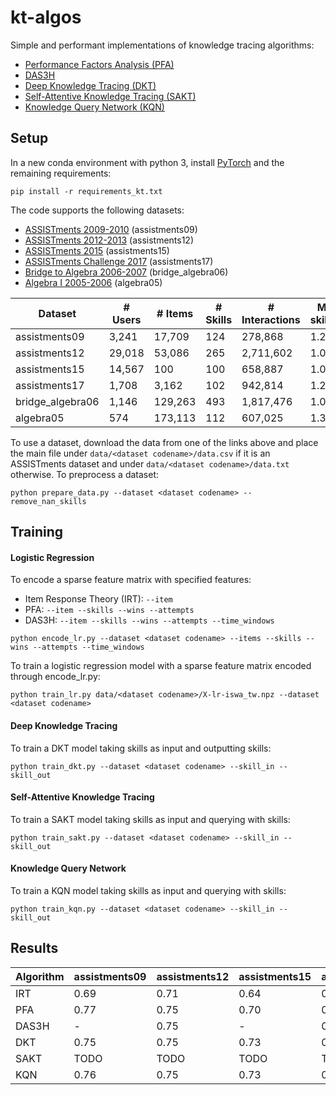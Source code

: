 # kt-algos

Simple and performant implementations of knowledge tracing algorithms:
- [Performance Factors Analysis (PFA)](http://pact.cs.cmu.edu/koedinger/pubs/AIED%202009%20final%20Pavlik%20Cen%20Keodinger%20corrected.pdf)
- [DAS3H](https://arxiv.org/pdf/1905.06873.pdf)
- [Deep Knowledge Tracing (DKT)](https://stanford.edu/~cpiech/bio/papers/deepKnowledgeTracing.pdf)
- [Self-Attentive Knowledge Tracing (SAKT)](https://arxiv.org/pdf/1907.06837.pdf)
- [Knowledge Query Network (KQN)](https://arxiv.org/pdf/1908.02146.pdf)

## Setup

In a new conda environment with python 3, install [PyTorch](https://pytorch.org) and the remaining requirements:

```
pip install -r requirements_kt.txt
```

The code supports the following datasets:
- [ASSISTments 2009-2010](https://sites.google.com/site/assistmentsdata/home/assistment-2009-2010-data/skill-builder-data-2009-2010) (assistments09)
- [ASSISTments 2012-2013](https://sites.google.com/site/assistmentsdata/home/2012-13-school-data-with-affect) (assistments12)
- [ASSISTments 2015](https://sites.google.com/site/assistmentsdata/home/2015-assistments-skill-builder-data) (assistments15)
- [ASSISTments Challenge 2017](https://sites.google.com/view/assistmentsdatamining) (assistments17)
- [Bridge to Algebra 2006-2007](https://pslcdatashop.web.cmu.edu/KDDCup/downloads.jsp) (bridge_algebra06)
- [Algebra I 2005-2006](https://pslcdatashop.web.cmu.edu/KDDCup/downloads.jsp) (algebra05)

| Dataset          | # Users  | # Items | # Skills | # Interactions | Mean # skills/item | Timestamps | Median length |
| ---------------- | -------- | ------- | -------- | -------------- | ------------------ | ---------- | ------------- |
| assistments09    | 3,241    | 17,709  | 124      | 278,868        | 1.20               | No         | 35            |
| assistments12    | 29,018   | 53,086  | 265      | 2,711,602      | 1.00               | Yes        | 49            |
| assistments15    | 14,567   | 100     | 100      | 658,887        | 1.00               | No         | 20            |
| assistments17    | 1,708    | 3,162   | 102      | 942,814        | 1.23               | Yes        | 441           |
| bridge_algebra06 | 1,146    | 129,263 | 493      | 1,817,476      | 1.01               | Yes        | 1,362         |
| algebra05        | 574      | 173,113 | 112      | 607,025        | 1.36               | Yes        | 574           |

To use a dataset, download the data from one of the links above and place the main file under `data/<dataset codename>/data.csv` if it is an ASSISTments dataset and under `data/<dataset codename>/data.txt` otherwise. To preprocess a dataset:

```
python prepare_data.py --dataset <dataset codename> --remove_nan_skills
```

## Training

#### Logistic Regression

To encode a sparse feature matrix with specified features:
- Item Response Theory (IRT): `--item` 
- PFA: `--item --skills --wins --attempts` 
- DAS3H: `--item --skills --wins --attempts --time_windows` 

```
python encode_lr.py --dataset <dataset codename> --items --skills --wins --attempts --time_windows
```

To train a logistic regression model with a sparse feature matrix encoded through encode_lr.py:

```
python train_lr.py data/<dataset codename>/X-lr-iswa_tw.npz --dataset <dataset codename>
```

#### Deep Knowledge Tracing

To train a DKT model taking skills as input and outputting skills:

```
python train_dkt.py --dataset <dataset codename> --skill_in --skill_out
```

#### Self-Attentive Knowledge Tracing

To train a SAKT model taking skills as input and querying with skills:

```
python train_sakt.py --dataset <dataset codename> --skill_in --skill_out
```

#### Knowledge Query Network

To train a KQN model taking skills as input and querying with skills:

```
python train_kqn.py --dataset <dataset codename> --skill_in --skill_out
```

## Results

| Algorithm | assistments09 | assistments12 | assistments15 | assistments17 | bridge_algebra06 | algebra05 |
| --------- | ------------- | ------------- | ------------- | ------------- | ---------------- | --------- | 
| IRT       | 0.69          | 0.71          | 0.64          | 0.68          | 0.75             | 0.77      |                  
| PFA       | 0.77          | 0.75          | 0.70          | 0.71          | 0.80             | 0.83      | 
| DAS3H     | -             | 0.75          | -             | 0.72          | 0.79             | 0.83      |
| DKT       | 0.75          | 0.75          | 0.73          | 0.77          | 0.79             | 0.82      |
| SAKT      | TODO          | TODO          | TODO          | TODO          | TODO             | TODO      |
| KQN       | 0.76          | 0.75          | 0.73          | 0.76          | 0.79             | 0.83      |
